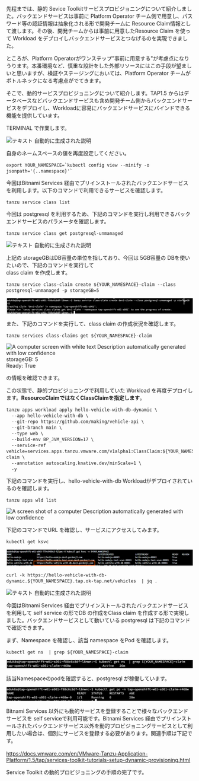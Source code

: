 
先程までは、静的 Sevice
Toolkitサービスプロビジョニングについて紹介しました。バックエンドサービスは事前に
Platform Operator
チーム側で用意し、パスワード等の認証情報は抽象化される形で開発チームに
Resource
Claim情報として渡します。その後、開発チームからは事前に用意したResource
Claim を使って Workload
をデプロイしバックエンドサービスとつなげるのを実現できました。

ところが、Platform
Operatorがワンステップ"事前に用意する"が考慮点になりうります。本番環境など、慎重な設計をした外部リソースにはこの手段が望ましいと思いますが、検証やステージングにおいては、Platform
Operator チームがボトルネックになる考慮点がでてきます。

そこで、動的サービスプロビジョニングについて紹介します。TAP1.5
からはデータベースなどバックエンドサービスも含め開発チーム側からバックエンドサービスをデプロイし、Workloadに容易にバックエンドサービスにバインドできる機能を提供しています。

TERMINAL で作業します。

![テキスト
自動的に生成された説明](../media/image2.png)

自身のネームスペースの値を再度設定してください。

```execute
export YOUR_NAMESPACE=`kubectl config view --minify -o jsonpath='{..namespace}'`
```


今回はBitnami Services
経由でプリインストールされたバックエンドサービスを利用します。以下のコマンドで利用できるサービスを確認します。

```execute
tanzu service class list
```

今回は postgresql
を利用するため、下記のコマンドを実行し利用できるバックエンドサービスのパラメータを確認します。


```execute
tanzu service class get postgresql-unmanaged
```


![テキスト
自動的に生成された説明](../media/image23.png)

上記の storageGBはDB容量の単位を指しており、今回は 5GB容量の
DBを使いたいので、下記のコマンドを実行して\
class claim を作成します。

```execute
tanzu service class-claim create ${YOUR_NAMESPACE}-claim --class postgresql-unmanaged -p storageGB=5
```

![](../media/image24.png)

また、下記のコマンドを実行して、class claim の作成状況を確認します。

```execute
tanzu services class-claims get ${YOUR_NAMESPACE}-claim  
```


![A computer screen with white text Description automatically generated
with low confidence](../media/image25.png)\
storageGB: 5\
Ready: True

の情報を確認できます。

この状態で、静的プロビジョニングで利用していた Workload
を再度デプロイします。**ResourceClaimではなくClassClaimを指定します**。

```execute
tanzu apps workload apply hello-vehicle-with-db-dynamic \
  --app hello-vehicle-with-db \
  --git-repo https://github.com/making/vehicle-api \
  --git-branch main \
  --type web \
  --build-env BP_JVM_VERSION=17 \
  --service-ref vehicle=services.apps.tanzu.vmware.com/v1alpha1:ClassClaim:${YOUR_NAMESPACE}-claim \
  --annotation autoscaling.knative.dev/minScale=1 \
  -y
```


下記のコマンドを実行し、hello-vehicle-with-db
Workloadがデプロイされているのを確認します。

```execute
tanzu apps wld list
```


![A screen shot of a computer Description automatically generated with
low confidence](../media/image26.png)

下記のコマンドでURL を確認し、サービスにアクセスしてみます。

```execute
kubectl get ksvc
```

![](../media/image27.png)

```execute
curl -k https://hello-vehicle-with-db-dynamic.${YOUR_NAMESPACE}.tap.ok-tap.net/vehicles  | jq .
```

![テキスト
自動的に生成された説明](../media/image28.png)

今回はBitnami Services
経由でプリインストールされたバックエンドサービスを利用して self service
の形でDB の作成をClass claim
を作成する形で実現しました。バックエンドサービスとして動いている
postgresql は下記のコマンドで確認できます。

まず、Namespace を確認し、該当 namespace をPod を確認します。

```execute
kubectl get ns  | grep ${YOUR_NAMESPACE}-claim
```

![](../media/image29.png)

該当Namespaceのpodを確認すると、postgresql が稼働しています。

![](../media/image30.png)

Bitnami Services
以外にも動的サービスを登録することで様々なバックエンドサービスを self
serviceで利用可能です。Bitnami Services
経由でプリインストールされたバックエンドサービス以外を動的プロビジョニングサービスとして利用したい場合は、個別にサービスを登録する必要があります。関連手順は下記です。\
\
<https://docs.vmware.com/en/VMware-Tanzu-Application-Platform/1.5/tap/services-toolkit-tutorials-setup-dynamic-provisioning.html>

Service Toolkit の動的プロビジョニングの手順の完了です。
